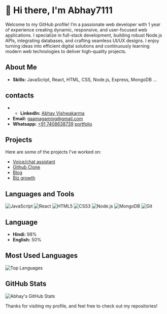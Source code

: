 # 👋 Hi there, I'm Abhay7111

Welcome to my GitHub profile! I’m a passionate web developer with 1 year of experience creating dynamic, responsive, and user-focused web applications. I specialize in full-stack development, building robust Node.js APIs, integrating databases, and crafting seamless UI/UX designs. I enjoy turning ideas into efficient digital solutions and continuously learning modern web technologies to deliver high-quality projects.

## About Me

- **Skills:** JavaScript, React, HTML, CSS, Node.js, Express, MongoDB ...

## contacts
- - **LinkedIn:** [Abhay Vishwakarma](https://www.linkedin.com/in/abhay-vishwakarma-a72005259/)
- **Email:** [gaamagaming@gmail.com](mailto:gaamagaming@gmail.com)
- **Whatsapp:** [+91 7408638739](tel:+917408638739)
 [portfolio](https://abhay7111-pr.netlify.app/)

## Projects

Here are some of the projects I've worked on:

- [Voice/chat assistant](https://abhay7111-voice-assistant.netlify.app/)
- [Github Clone](https://abhay7111github.netlify.app/)
- [Blog](https://separatedigital.netlify.app/Blog)
- [Biz growth](https://biz-growth.netlify.app/)


## Languages and Tools

![JavaScript](https://img.shields.io/badge/-JavaScript-000?&logo=JavaScript)
![React](https://img.shields.io/badge/-React-000?&logo=React)
![HTML5](https://img.shields.io/badge/-HTML5-000?&logo=HTML5)
![CSS3](https://img.shields.io/badge/-CSS3-000?&logo=CSS3)
![Node.js](https://img.shields.io/badge/-Node.js-000?&logo=Node.js)
![MongoDB](https://img.shields.io/badge/-MongoDB-000?&logo=MongoDB)
![Git](https://img.shields.io/badge/-Git-000?&logo=Git)

## Language 

- **Hindi:** 98%
- **English:** 50%

## Most Used Languages

![Top Languages](https://github-readme-stats.vercel.app/api/top-langs/?username=abhay7111&layout=compact)

## GitHub Stats

![Abhay's GitHub Stats](https://github-readme-stats.vercel.app/api?username=abhay7111&show_icons=true)


Thanks for visiting my profile, and feel free to check out my repositories!
